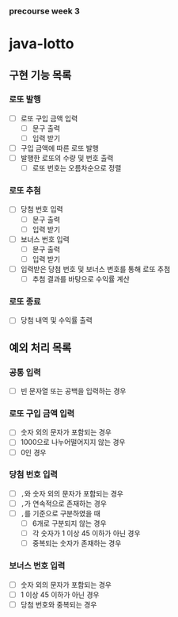 ### precourse week 3

# java-lotto

## 구현 기능 목록

### 로또 발행

- [ ] 로또 구입 금액 입력
  - [ ] 문구 출력
  - [ ] 입력 받기
- [ ] 구입 금액에 따른 로또 발행
- [ ] 발행한 로또의 수량 및 번호 출력
  - [ ] 로또 번호는 오름차순으로 정렬

### 로또 추첨
- [ ] 당첨 번호 입력
  - [ ] 문구 출력
  - [ ] 입력 받기
- [ ] 보너스 번호 입력
  - [ ] 문구 출력
  - [ ] 입력 받기
- [ ] 입력받은 당첨 번호 및 보너스 번호를 통해 로또 추첨
  - [ ] 추첨 결과를 바탕으로 수익률 계산

### 로또 종료
- [ ] 당첨 내역 및 수익률 출력

## 예외 처리 목록

### 공통 입력
- [ ] 빈 문자열 또는 공백을 입력하는 경우

### 로또 구입 금액 입력

- [ ] 숫자 외의 문자가 포함되는 경우
- [ ] 1000으로 나누어떨어지지 않는 경우
- [ ] 0인 경우

### 당첨 번호 입력
- [ ] `,`와 숫자 외의 문자가 포함되는 경우
- [ ] `,`가 연속적으로 존재하는 경우
- [ ] `,`를 기준으로 구분하였을 때
  - [ ] 6개로 구분되지 않는 경우
  - [ ] 각 숫자가 1 이상 45 이하가 아닌 경우
  - [ ] 중복되는 숫자가 존재하는 경우

### 보너스 번호 입력
- [ ] 숫자 외의 문자가 포함되는 경우
- [ ] 1 이상 45 이하가 아닌 경우
- [ ] 당첨 번호와 중복되는 경우
